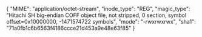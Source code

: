 {
  "MIME": "application/octet-stream",
  "inode_type": "REG",
  "magic_type": "Hitachi SH big-endian COFF object file, not stripped, 0 section, symbol offset=0x10000000, -1471574722 symbols",
  "mode": "-rwxrwxrwx",
  "sha1": "71a0fb1c6b6563f4186ccce21d453a9e48e63f85"
}
